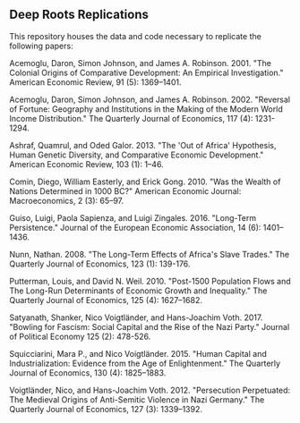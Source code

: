 ## Deep Roots Replications

This repository houses the data and code necessary to replicate the following papers:

 Acemoglu, Daron, Simon Johnson, and James A. Robinson. 2001. "The Colonial Origins of Comparative Development: An Empirical Investigation." American Economic Review, 91 (5): 1369–1401. 

 Acemoglu, Daron, Simon Johnson, and James A. Robinson. 2002. "Reversal of Fortune: Geography and Institutions in the Making of the Modern World Income Distribution." The Quarterly Journal of Economics, 117 (4): 1231-1294.

 Ashraf, Quamrul, and Oded Galor. 2013. "The 'Out of Africa' Hypothesis, Human Genetic Diversity, and Comparative Economic Development." American Economic Review, 103 (1): 1–46.
 
 Comin, Diego, William Easterly, and Erick Gong. 2010. "Was the Wealth of Nations Determined in 1000 BC?" American Economic Journal: Macroeconomics, 2 (3): 65–97.
 
 Guiso, Luigi, Paola Sapienza, and Luigi Zingales. 2016. "Long-Term Persistence." Journal of the European Economic Association, 14 (6): 1401–1436.

 Nunn, Nathan. 2008. "The Long-Term Effects of Africa's Slave Trades." The Quarterly Journal of Economics, 123 (1): 139-176.

 Putterman, Louis, and David N. Weil. 2010. "Post-1500 Population Flows and The Long-Run Determinants of Economic Growth and Inequality." The Quarterly Journal of Economics,  125 (4): 1627–1682.
 
 Satyanath, Shanker, Nico Voigtländer, and Hans-Joachim Voth. 2017. "Bowling for Fascism: Social Capital and the Rise of the Nazi Party." Journal of Political Economy 125 (2): 478-526.

 Squicciarini, Mara P., and Nico Voigtländer. 2015. "Human Capital and Industrialization: Evidence from the Age of Enlightenment." The Quarterly Journal of Economics, 130 (4): 1825–1883.
 
 Voigtländer, Nico, and Hans-Joachim Voth. 2012. "Persecution Perpetuated: The Medieval Origins of Anti-Semitic Violence in Nazi Germany." The Quarterly Journal of Economics,  127 (3): 1339–1392.
